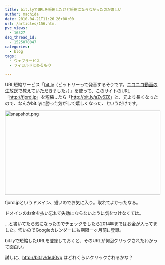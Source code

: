 ```yaml
---
title: bit.lyでURLを短縮したけど短縮にならなかったのが嬉しい
author: machida
date: 2010-04-21T11:26:26+00:00
url: /articles/156.html
pvc_views:
  - 16327
dsq_thread_id:
  - 1525070847
categories:
  - blog
tags:
  - ウェブサービス
  - フィヨルドにあるもの

---
```

URL短縮サービス「[bit.ly][1]（ビットリーって発音するそうです。[ニコニコ動画の生放送][2]で教えていただきました。）」を使って、このサイトのURL「<http://fjord.jp>」を短縮したら「<http://bit.ly/aZv6Z8>」と、元より長くなったので、なんかbit.lyに勝った気がして嬉しくなった、というだけです。

<p class="center">
  <a href="http://www.flickr.com/photos/fjord_llc/4539935185/" title="snapshot.png by 町田 哲平（teppei machida）, on Flickr"><img src="http://farm5.static.flickr.com/4036/4539935185_926b236c26.jpg" width="500" height="271" alt="snapshot.png" /></a>
</p>

fjord.jpというドメイン、短いのでお気に入り。取れてよかったなぁ。

ドメインのお金を払い忘れて失効にならないように気をつけなくては。

…と書いてたら気になったのでチェックをしたら2014年まではお金が入ってました。怖いのでGoogleカレンダーにも期限一ヶ月前に登録。

bit.lyで短縮したURLを登録しておくと、そのURLが何回クリックされたわかって面白い。

試しに、<http://bit.ly/de4Ovp> はどれくらいクリックされるかな？

 [1]: http://bit.ly/
 [2]: http://fjord.jp/tag/%E7%94%9F%E6%94%BE%E9%80%81
